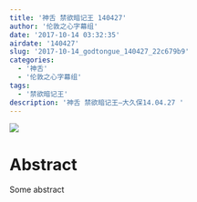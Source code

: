 ```yaml
---
title: '神舌 禁欲暗记王 140427'
author: '伦敦之心字幕组'
date: '2017-10-14 03:32:35'
airdate: '140427'
slug: '2017-10-14_godtongue_140427_22c679b9'
categories: 
  - '神舌'
  - '伦敦之心字幕组'
tags: 
  - '禁欲暗记王'
description: '神舌 禁欲暗记王—大久保14.04.27 '
---
```


![](https://i.imgur.com/L1Lkbc8.jpg)
# Abstract
Some abstract
